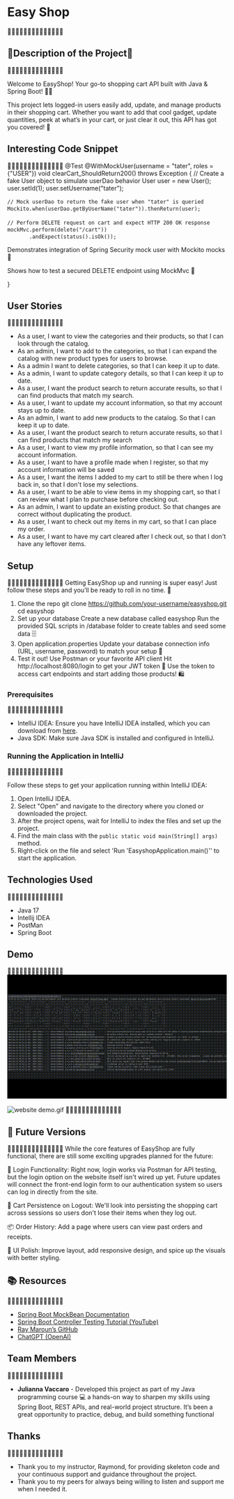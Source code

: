# Easy Shop
🔹🔹🔹🔹🔹🔹🔹🔹🔹🔹🔹🔹🔹🔹
## 🚀Description of the Project🚀
🔹🔹🔹🔹🔹🔹🔹🔹🔹🔹🔹🔹🔹🔹

Welcome to EasyShop! Your go-to shopping cart API built with Java & Spring Boot! 🛒✨

This project lets logged-in users easily add, update, and manage products in their shopping cart. Whether you want to add that cool gadget, update quantities, peek at what’s in your cart, or just clear it out, this API has got you covered! 💪


## Interesting Code Snippet
🔹🔹🔹🔹🔹🔹🔹🔹🔹🔹🔹🔹🔹🔹
@Test
@WithMockUser(username = "tater", roles = {"USER"})
void clearCart_ShouldReturn200() throws Exception {
// Create a fake User object to simulate userDao behavior
User user = new User();
user.setId(1);
user.setUsername("tater");

    // Mock userDao to return the fake user when "tater" is queried
    Mockito.when(userDao.getByUserName("tater")).thenReturn(user);

    // Perform DELETE request on cart and expect HTTP 200 OK response
    mockMvc.perform(delete("/cart"))
           .andExpect(status().isOk());

Demonstrates integration of Spring Security mock user with Mockito mocks 🔐

Shows how to test a secured DELETE endpoint using MockMvc 🎯

}


## User Stories
🔹🔹🔹🔹🔹🔹🔹🔹🔹🔹🔹🔹🔹🔹
- As a user, I want to view the categories and their products, so that I can look through the catalog.
- As an admin, I want to add to the categories, so that I can expand the catalog with new product types for users to browse.
- As a admin I want to delete categories, so that I can keep it up to date.
- As a admin, I want to update category details, so that I can keep it up to date.
- As a user, I want the product search to return accurate results, so that I can find products that match my search.
- As a user, I want to update my account information, so that my account stays up to date.
- As an admin, I want to add new products to the catalog. So that I can keep it up to date.
- As a user, I want the product search to return accurate results, so that I can find products that match my search
- As a user, I want to view my profile information, so that I can see my account information.
- As a user, I want to have a profile made when I register, so that my account information will be saved
- As a user, I want the items I added to my cart to still be there when I log back in, so that I don't lose my selections.
- As a user, I want to be able to view items in my shopping cart, so that I can review what I plan to purchase before checking out.
- As an admin, I want to update an existing product. So that changes are correct without duplicating the product.
- As a user, I want to check out my items in my cart, so that I can place my order.
- As a user, I want to have my cart cleared after I check out, so that I don't have any leftover items.


## Setup
🔹🔹🔹🔹🔹🔹🔹🔹🔹🔹🔹🔹🔹🔹
Getting EasyShop up and running is super easy! Just follow these steps and you’ll be ready to roll in no time. 🚀
1. Clone the repo
   git clone https://github.com/your-username/easyshop.git
   cd easyshop
2. Set up your database
   Create a new database called easyshop
Run the provided SQL scripts in /database folder to create tables and seed some data 🗄️
3. Open application.properties
Update your database connection info (URL, username, password) to match your setup 🔑
4. Test it out!
   Use Postman or your favorite API client
Hit http://localhost:8080/login to get your JWT token 🔐
Use the token to access cart endpoints and start adding those products! 🛍️



### Prerequisites
🔹🔹🔹🔹🔹🔹🔹🔹🔹🔹🔹🔹🔹🔹
- IntelliJ IDEA: Ensure you have IntelliJ IDEA installed, which you can download from [here](https://www.jetbrains.com/idea/download/).
- Java SDK: Make sure Java SDK is installed and configured in IntelliJ.

### Running the Application in IntelliJ
🔹🔹🔹🔹🔹🔹🔹🔹🔹🔹🔹🔹🔹🔹

Follow these steps to get your application running within IntelliJ IDEA:

1. Open IntelliJ IDEA.
2. Select "Open" and navigate to the directory where you cloned or downloaded the project.
3. After the project opens, wait for IntelliJ to index the files and set up the project.
4. Find the main class with the `public static void main(String[] args)` method.
5. Right-click on the file and select 'Run 'EasyshopApplication.main()'' to start the application.

## Technologies Used
🔹🔹🔹🔹🔹🔹🔹🔹🔹🔹🔹🔹🔹🔹
- Java 17
- Intellij IDEA
- PostMan
- Spring Boot

## Demo
🔹🔹🔹🔹🔹🔹🔹🔹🔹🔹🔹🔹🔹🔹
![EasyShopDemo - Made with Clipchamp.gif](Demo/EasyShopDemo%20-%20Made%20with%20Clipchamp.gif)

![website demo.gif](Demo/website%20demo.gif)
🔹🔹🔹🔹🔹🔹🔹🔹🔹🔹🔹🔹🔹🔹
## 🚀 Future Versions
🔹🔹🔹🔹🔹🔹🔹🔹🔹🔹🔹🔹🔹🔹
While the core features of EasyShop are fully functional, there are still some exciting upgrades planned for the future:

🔐 Login Functionality: Right now, login works via Postman for API testing, but the login option on the website itself isn't wired up yet. Future updates will connect the front-end login form to our authentication system so users can log in directly from the site.

🛒 Cart Persistence on Logout: We'll look into persisting the shopping cart across sessions so users don't lose their items when they log out.

📦 Order History: Add a page where users can view past orders and receipts.

🌈 UI Polish: Improve layout, add responsive design, and spice up the visuals with better styling.

## 📚 Resources
🔹🔹🔹🔹🔹🔹🔹🔹🔹🔹🔹🔹🔹🔹
- [Spring Boot MockBean Documentation](https://docs.spring.io/spring-boot/api/java/org/springframework/boot/test/mock/mockito/MockBean.html)
- [Spring Boot Controller Testing Tutorial (YouTube)](https://www.youtube.com/watch?v=7lnevNCaTLQ)
- [Ray Maroun’s GitHub](https://github.com/RayMaroun)
- [ChatGPT (OpenAI)](https://chat.openai.com/)
## Team Members
🔹🔹🔹🔹🔹🔹🔹🔹🔹🔹🔹🔹🔹🔹
- **Julianna Vaccaro** - Developed this project as part of my Java programming course 💻 a hands-on way to sharpen my skills using Spring Boot, REST APIs, and real-world project structure. It’s been a great opportunity to practice, debug, and build something functional 

## Thanks
🔹🔹🔹🔹🔹🔹🔹🔹🔹🔹🔹🔹🔹🔹
- Thank you to my instructor, Raymond, for providing skeleton code and your continuous support and guidance throughout the project.
- Thank you to my peers for always being willing to listen and support me when I needed it.
